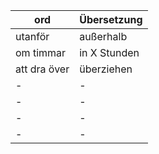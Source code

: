| ord | Übersetzung |
|-----|-------------|
|utanför| außerhalb| 
|om timmar | in X Stunden |
|att dra över| überziehen|
|-|-|
|-|-|
|-|-|
|-|-|

